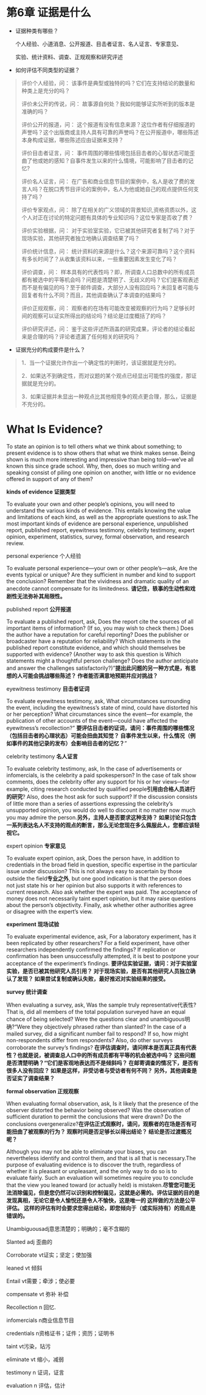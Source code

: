 # 第6章   证据是什么

- 证据种类有哪些？

  个人经验、小道消息、公开报道、目击者证言、名人证言、专家意见、

  实验、统计资料、调查、正规观察和研究评述

- 如何评估不同类型的证据？

> 评价个人经验，问： 该事件是典型或独特的吗？它们在支持结论的数量和种类上是充分的吗？
>
> 评价未公开的传说，问： 故事源自何处？我如何能够证实所听到的版本是准确的吗？
>
> 评价公开的报道，问： 这个报道有没有信息来源？这位作者有仔细报道的声誉吗？这个出版商或主持人具有可靠的声誉吗？在公开报道中，哪些陈述本身构成证据，哪些陈述应由证据来支持？
>
> 评价目击者证言，问： 事件周围的哪些情境包括目击者的心智状态可能歪曲了他或她的感知？自事件发生以来的什么情境，可能影响了目击者的记忆?
>
> 评价名人证言，问： 在广告和商业信息节目的案例中，名人是收了费的发言人吗？在脱口秀节目评论的案例中，名人为他或她自己的观点提供任何支持了吗？
>
> 评价专家观点，问： 除了在相关的广义领域的背景知识,资格资质以外，这个人对正在讨论的特定问题有具体的专业知识吗？这位专家是否收了费？
>
> 评价实验根据，问： 对于实验室实验，它已被其他研究者复制了吗？对于现场实验，其他研究者独立地确认调查结果了吗？
>
> 评价统计信息，问： 统计资料的来源是什么？这个来源可靠吗？这个资料有多长时间了？从收集该资料以来，一些重要因素发生变化了吗？
>
> 评价调查，问： 样本具有的代表性吗？即，所调查人口总数中的所有成员都有被选中的平等机会吗？问题是清楚明了、无歧义的吗？它们是客观表述而不是有偏见的吗？至于邮件调查，大部分人没有回应吗？未回复者可能与回复者有什么不同？而且，其他调查确认了本调查的结果吗？
>
> 评价正规观察，问： 观察者的在场有可能改变被观察的行为吗？足够长时间的观察可以证实所得出的结论吗？结论是过度概括了的吗？
>
> 评价研究评述，问： 鉴于这些评述所涵盖的研究成果，评论者的结论看起来是合理的吗？评论者遗漏了任何相关的研究吗？

- 证据充分的构成要件是什么？

> 1．当一个证据允许作出一个确定性的判断时，该证据就是充分的。
>
> 2．如果达不到确定性，而对议题的某个观点已经显出可能性的强度，那证据就是充分的。
>
> 3．如果证据并未显出一种观点比其他相竞争的观点更合理，那么，证据是不充分的。







# What Is Evidence?

To state an opinion is to tell others what we think about something; to present evidence is to show others that what we think makes sense. Being shown is much more interesting and impressive than being told—we’ve all known this since grade school. Why, then, does so much writing and speaking consist of piling one opinion on another, with little or no evidence offered in support of any of them?

**kinds of evidence 证据类型**   

To evaluate your own and other people’s opinions, you will need to understand the various kinds of evidence. This entails knowing the value and limitations of each kind, as well as the appropriate questions to ask.The most important kinds of evidence are personal experience, unpublished report, published report, eyewitness testimony, celebrity testimony, expert opinion, experiment, statistics, survey, formal observation, and research review.

personal experience 个人经验

To evaluate personal experience—your own or other people’s—ask, Are the events typical or unique? Are they sufficient in number and kind to support the conclusion? Remember that the vividness and dramatic quality of an anecdote cannot compensate for its limitedness. **请记住，轶事的生动性和戏剧性无法弥补其局限性。**

published report **公开报道**

To evaluate a published report, ask, Does the report cite the sources of all important items of information? (If so, you may wish to check them.) Does the author have a reputation for careful reporting? Does the publisher or broadcaster have a reputation for reliability? Which statements in the published report constitute evidence, and which should themselves be supported with evidence? (Another way to ask this question is Which statements might a thoughtful person challenge? Does the author anticipate and answer the challenges satisfactorily?)”**提出此问题的另一种方式是，有思想的人可能会挑战哪些陈述？ 作者能否满意地预期并应对挑战？**

eyewitness testimony **目击者证词**

To evaluate eyewitness testimony, ask, What circumstances surrounding the event, including the eyewitness’s state of mind, could have distorted his or her perception? What circumstances since the event—for example, the publication of other accounts of the event—could have affected the eyewitness’s recollection?” **要评估目击者的证词，请问：事件周围的哪些情况（包括目击者的心理状态）可能会扭曲其知觉？ 自事件发生以来，什么情况（例如事件的其他记录的发布）会影响目击者的记忆？**”

celebrity testimony **名人证言**

To evaluate celebrity testimony, ask, In the case of advertisements or infomercials, is the celebrity a paid spokesperson? In the case of talk show comments, does the celebrity offer any support for his or her views—for example, citing research conducted by qualified people**引用由合格人员进行的研究**? Also, does the host ask for such support? If the discussion consists of little more than a series of assertions expressing the celebrity’s unsupported opinion, you would do well to discount it no matter now much you may admire the person.**另外，主持人是否要求这种支持？ 如果讨论只包含一系列表达名人不支持的观点的断言，那么无论您现在多么佩服此人，您都应该轻视它。**

expert opinion **专家意见**

To evaluate expert opinion, ask, Does the person have, in addition to credentials in the broad field in question, specific expertise in the particular issue under discussion? This is not always easy to ascertain by those outside the field**专业之外**, but one good indication is that the person does not just state his or her opinion but also supports it with references to current research. Also ask whether the expert was paid. The acceptance of money does not necessarily taint expert opinion, but it may raise questions about the person’s objectivity. Finally, ask whether other authorities agree or disagree with the expert’s view.

**experiment  现场试验**

To evaluate experimental evidence, ask, For a laboratory experiment, has it been replicated by other researchers? For a field experiment, have other researchers independently confirmed the findings? If replication or confirmation has been unsuccessfully attempted, it is best to postpone your acceptance of the experiment’s findings. **要评估实验证据，请问：对于实验室实验，是否已被其他研究人员引用？ 对于现场实验，是否有其他研究人员独立确认了发现？ 如果尝试复制或确认失败，最好推迟对实验结果的接受。**

**survey 统计调查**

When evaluating a survey, ask, Was the sample truly representative代表性?That is, did all members of the total population surveyed have an equal chance of being selected? Were the questions clear and unambiguous明确?“Were they objectively phrased rather than slanted? In the case of a mailed survey, did a significant number fail to respond? If so, how might non-respondents differ from respondents? Also, do other surveys corroborate the survey’s findings? **在评估调查时，请问样本是否真正具有代表性？也就是说，被调查总人口中的所有成员都有平等的机会被选中吗？ 这些问题是否清楚明确？“它们是客观地表达而不是倾斜吗？ 在邮寄调查的情况下，是否有很多人没有回应？ 如果是这样，非受访者与受访者有何不同？ 另外，其他调查是否证实了调查结果？**

**formal observation 正规观察**

When evaluating formal observation, ask, Is it likely that the presence of the observer distorted the behavior being observed? Was the observation of sufficient duration to permit the conclusions that were drawn? Do the conclusions overgeneralize?**在评估正式观察时，请问，观察者的在场是否有可能扭曲了被观察的行为？ 观察时间是否足够长以得出结论？ 结论是否过渡概况呢？**

Although you may not be able to eliminate your biases, you can nevertheless identify and control them, and that is all that is necessary.The purpose of evaluating evidence is to discover the truth, regardless of whether it is pleasant or unpleasant, and the only way to do so is to evaluate fairly. Such an evaluation will sometimes require you to conclude that the view you leaned toward (or actually held) is mistaken.**尽管您可能无法消除偏见，但是您仍然可以识别和控制偏见，这就是必需的。评估证据的目的是发现真相，无论它是令人愉悦还是令人不愉快，这是唯一的 这样做的方法是公平评估。 这样的评估有时会要求您得出结论，即您倾向于（或实际持有）的观点是错误的。**

Unambiguousadj意思清楚的；明确的；毫不含糊的 

Slanted  adj 歪曲的

Corroborate vt证实；坚定；使加强

leaned  vt 倾斜

Entail vt需要；牵涉；使必要

compensate vt 弥补 补偿

Recollection n 回忆.   

infomercials n商业信息节目

credentials n资格证书；证件；资历；证明书

taint  vt污染，玷污  

eliminate vt 缩小，减弱

testimony n 证词，证言

evaluation n  评估，估计